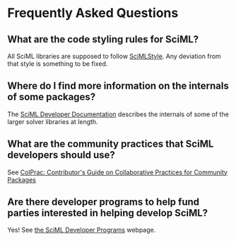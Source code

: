 # Frequently Asked Questions

## What are the code styling rules for SciML?

All SciML libraries are supposed to follow [SciMLStyle](https://docs.sciml.ai/SciMLStyle/stable/).
Any deviation from that style is something to be fixed.

## Where do I find more information on the internals of some packages?

The [SciML Developer Documentation](https://docs.sciml.ai/DiffEqDevDocs/stable/) describes the internals
of some of the larger solver libraries at length.

## What are the community practices that SciML developers should use?

See [ColPrac: Contributor's Guide on Collaborative Practices for Community Packages](https://docs.sciml.ai/ColPrac/stable/)

## Are there developer programs to help fund parties interested in helping develop SciML?

Yes! See [the SciML Developer Programs](https://sciml.ai/dev/) webpage.